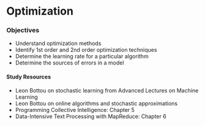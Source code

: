 Optimization
=================
### Objectives
- Understand optimization methods
- Identify 1st order and 2nd order optimization techniques
- Determine the learning rate for a particular algorithm
- Determine the sources of errors in a model

#### Study Resources
- Leon Bottou on stochastic learning from Advanced Lectures on Machine Learning
- Leon Bottou on online algorithms and stochastic approximations
- Programming Collective Intelligence: Chapter 5
- Data-Intensive Text Processing with MapReduce: Chapter 6
